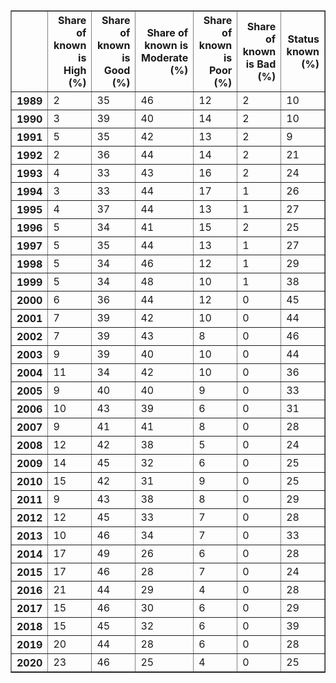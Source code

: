 <table border="1" class="dataframe">
  <thead>
    <tr style="text-align: right;">
      <th></th>
      <th>Share of known is High (%)</th>
      <th>Share of known is Good (%)</th>
      <th>Share of known is Moderate (%)</th>
      <th>Share of known is Poor (%)</th>
      <th>Share of known is Bad (%)</th>
      <th>Status known (%)</th>
    </tr>
  </thead>
  <tbody>
    <tr>
      <th>1989</th>
      <td>2</td>
      <td>35</td>
      <td>46</td>
      <td>12</td>
      <td>2</td>
      <td>10</td>
    </tr>
    <tr>
      <th>1990</th>
      <td>3</td>
      <td>39</td>
      <td>40</td>
      <td>14</td>
      <td>2</td>
      <td>10</td>
    </tr>
    <tr>
      <th>1991</th>
      <td>5</td>
      <td>35</td>
      <td>42</td>
      <td>13</td>
      <td>2</td>
      <td>9</td>
    </tr>
    <tr>
      <th>1992</th>
      <td>2</td>
      <td>36</td>
      <td>44</td>
      <td>14</td>
      <td>2</td>
      <td>21</td>
    </tr>
    <tr>
      <th>1993</th>
      <td>4</td>
      <td>33</td>
      <td>43</td>
      <td>16</td>
      <td>2</td>
      <td>24</td>
    </tr>
    <tr>
      <th>1994</th>
      <td>3</td>
      <td>33</td>
      <td>44</td>
      <td>17</td>
      <td>1</td>
      <td>26</td>
    </tr>
    <tr>
      <th>1995</th>
      <td>4</td>
      <td>37</td>
      <td>44</td>
      <td>13</td>
      <td>1</td>
      <td>27</td>
    </tr>
    <tr>
      <th>1996</th>
      <td>5</td>
      <td>34</td>
      <td>41</td>
      <td>15</td>
      <td>2</td>
      <td>25</td>
    </tr>
    <tr>
      <th>1997</th>
      <td>5</td>
      <td>35</td>
      <td>44</td>
      <td>13</td>
      <td>1</td>
      <td>27</td>
    </tr>
    <tr>
      <th>1998</th>
      <td>5</td>
      <td>34</td>
      <td>46</td>
      <td>12</td>
      <td>1</td>
      <td>29</td>
    </tr>
    <tr>
      <th>1999</th>
      <td>5</td>
      <td>34</td>
      <td>48</td>
      <td>10</td>
      <td>1</td>
      <td>38</td>
    </tr>
    <tr>
      <th>2000</th>
      <td>6</td>
      <td>36</td>
      <td>44</td>
      <td>12</td>
      <td>0</td>
      <td>45</td>
    </tr>
    <tr>
      <th>2001</th>
      <td>7</td>
      <td>39</td>
      <td>42</td>
      <td>10</td>
      <td>0</td>
      <td>44</td>
    </tr>
    <tr>
      <th>2002</th>
      <td>7</td>
      <td>39</td>
      <td>43</td>
      <td>8</td>
      <td>0</td>
      <td>46</td>
    </tr>
    <tr>
      <th>2003</th>
      <td>9</td>
      <td>39</td>
      <td>40</td>
      <td>10</td>
      <td>0</td>
      <td>44</td>
    </tr>
    <tr>
      <th>2004</th>
      <td>11</td>
      <td>34</td>
      <td>42</td>
      <td>10</td>
      <td>0</td>
      <td>36</td>
    </tr>
    <tr>
      <th>2005</th>
      <td>9</td>
      <td>40</td>
      <td>40</td>
      <td>9</td>
      <td>0</td>
      <td>33</td>
    </tr>
    <tr>
      <th>2006</th>
      <td>10</td>
      <td>43</td>
      <td>39</td>
      <td>6</td>
      <td>0</td>
      <td>31</td>
    </tr>
    <tr>
      <th>2007</th>
      <td>9</td>
      <td>41</td>
      <td>41</td>
      <td>8</td>
      <td>0</td>
      <td>28</td>
    </tr>
    <tr>
      <th>2008</th>
      <td>12</td>
      <td>42</td>
      <td>38</td>
      <td>5</td>
      <td>0</td>
      <td>24</td>
    </tr>
    <tr>
      <th>2009</th>
      <td>14</td>
      <td>45</td>
      <td>32</td>
      <td>6</td>
      <td>0</td>
      <td>25</td>
    </tr>
    <tr>
      <th>2010</th>
      <td>15</td>
      <td>42</td>
      <td>31</td>
      <td>9</td>
      <td>0</td>
      <td>25</td>
    </tr>
    <tr>
      <th>2011</th>
      <td>9</td>
      <td>43</td>
      <td>38</td>
      <td>8</td>
      <td>0</td>
      <td>29</td>
    </tr>
    <tr>
      <th>2012</th>
      <td>12</td>
      <td>45</td>
      <td>33</td>
      <td>7</td>
      <td>0</td>
      <td>28</td>
    </tr>
    <tr>
      <th>2013</th>
      <td>10</td>
      <td>46</td>
      <td>34</td>
      <td>7</td>
      <td>0</td>
      <td>33</td>
    </tr>
    <tr>
      <th>2014</th>
      <td>17</td>
      <td>49</td>
      <td>26</td>
      <td>6</td>
      <td>0</td>
      <td>28</td>
    </tr>
    <tr>
      <th>2015</th>
      <td>17</td>
      <td>46</td>
      <td>28</td>
      <td>7</td>
      <td>0</td>
      <td>24</td>
    </tr>
    <tr>
      <th>2016</th>
      <td>21</td>
      <td>44</td>
      <td>29</td>
      <td>4</td>
      <td>0</td>
      <td>28</td>
    </tr>
    <tr>
      <th>2017</th>
      <td>15</td>
      <td>46</td>
      <td>30</td>
      <td>6</td>
      <td>0</td>
      <td>29</td>
    </tr>
    <tr>
      <th>2018</th>
      <td>15</td>
      <td>45</td>
      <td>32</td>
      <td>6</td>
      <td>0</td>
      <td>39</td>
    </tr>
    <tr>
      <th>2019</th>
      <td>20</td>
      <td>44</td>
      <td>28</td>
      <td>6</td>
      <td>0</td>
      <td>28</td>
    </tr>
    <tr>
      <th>2020</th>
      <td>23</td>
      <td>46</td>
      <td>25</td>
      <td>4</td>
      <td>0</td>
      <td>25</td>
    </tr>
  </tbody>
</table>